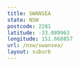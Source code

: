 ```yaml
---
title: SWANSEA
state: NSW
postcode: 2281
latitude: -33.089963
longitude: 151.668857
url: /nsw/swansea/
layout: suburb
---
```

